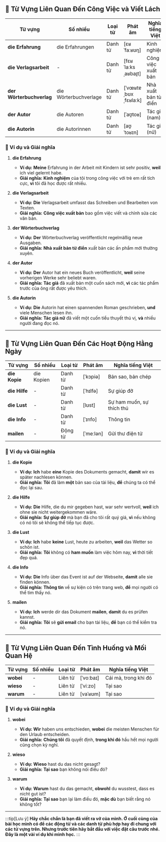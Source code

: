 ## **📝 Từ Vựng Liên Quan Đến Công Việc và Viết Lách**

|**Từ vựng**|**Số nhiều**|**Loại từ**|**Phát âm**|**Nghĩa tiếng Việt**|
|---|---|---|---|---|
|**die Erfahrung**|die Erfahrungen|Danh từ|[ɛʁˈfaːʁʊŋ]|Kinh nghiệm|
|**die Verlagsarbeit**|-|Danh từ|[fɛʁˈlaːksˌaʁbaɪ̯t]|Công việc xuất bản|
|**der Wörterbuchverlag**|die Wörterbuchverlage|Danh từ|[ˈvœʁtɐˌbʊxˌfɛʁlaːk]|Nhà xuất bản từ điển|
|**der Autor**|die Autoren|Danh từ|[ˈaʊ̯toʁ]|Tác giả (nam)|
|**die Autorin**|die Autorinnen|Danh từ|[aʊ̯ˈtoʁɪn]|Tác giả (nữ)|

### **📌 Ví dụ và Giải nghĩa**

1. **die Erfahrung**
    
    - **Ví dụ:** **Meine** Erfahrung in der Arbeit mit Kindern ist sehr positiv, **weil** ich viel gelernt habe.
    - **Giải nghĩa:** **Kinh nghiệm** của tôi trong công việc với trẻ em rất tích cực, **vì** tôi đã học được rất nhiều.
2. **die Verlagsarbeit**
    
    - **Ví dụ:** **Die** Verlagsarbeit umfasst das Schreiben und Bearbeiten von Texten.
    - **Giải nghĩa:** **Công việc xuất bản** bao gồm việc viết và chỉnh sửa các văn bản.
3. **der Wörterbuchverlag**
    
    - **Ví dụ:** **Der** Wörterbuchverlag veröffentlicht regelmäßig neue Ausgaben.
    - **Giải nghĩa:** **Nhà xuất bản từ điển** xuất bản các ấn phẩm mới thường xuyên.
4. **der Autor**
    
    - **Ví dụ:** **Der** Autor hat ein neues Buch veröffentlicht, **weil** seine vorherigen Werke sehr beliebt waren.
    - **Giải nghĩa:** **Tác giả** đã xuất bản một cuốn sách mới, **vì** các tác phẩm trước của ông rất được yêu thích.
5. **die Autorin**
    
    - **Ví dụ:** **Die** Autorin hat einen spannenden Roman geschrieben, **und** viele Menschen lesen ihn.
    - **Giải nghĩa:** **Tác giả nữ** đã viết một cuốn tiểu thuyết thú vị, **và** nhiều người đang đọc nó.

---
## **📅 Từ Vựng Liên Quan Đến Các Hoạt Động Hằng Ngày**

|**Từ vựng**|**Số nhiều**|**Loại từ**|**Phát âm**|**Nghĩa tiếng Việt**|
|---|---|---|---|---|
|**die Kopie**|die Kopien|Danh từ|[ˈkɔpiə]|Bản sao, bản chép|
|**die Hilfe**|-|Danh từ|[ˈhɪlfə]|Sự giúp đỡ|
|**die Lust**|-|Danh từ|[lʊst]|Sự ham muốn, sự thích thú|
|**die Info**|-|Danh từ|[ˈɪnfo]|Thông tin|
|**mailen**|-|Động từ|[ˈmeːlən]|Gửi thư điện tử|

### **📌 Ví dụ và Giải nghĩa**

1. **die Kopie**
    
    - **Ví dụ:** **Ich** habe **eine** Kopie des Dokuments gemacht, **damit** wir es später nachlesen können.
    - **Giải nghĩa:** **Tôi** đã làm **một** bản sao của tài liệu, **để** chúng ta có thể đọc lại sau.
2. **die Hilfe**
    
    - **Ví dụ:** **Die** Hilfe, die du mir gegeben hast, war sehr wertvoll, **weil** ich ohne sie nicht weitergekommen wäre.
    - **Giải nghĩa:** **Sự giúp đỡ** mà bạn đã cho tôi rất quý giá, **vì** nếu không có nó tôi sẽ không thể tiếp tục được.
3. **die Lust**
    
    - **Ví dụ:** **Ich** habe **keine** Lust, heute zu arbeiten, **weil** das Wetter so schön ist.
    - **Giải nghĩa:** **Tôi** không có **ham muốn** làm việc hôm nay, **vì** thời tiết đẹp quá.
4. **die Info**
    
    - **Ví dụ:** **Die** Info über das Event ist auf der Webseite, **damit** alle sie finden können.
    - **Giải nghĩa:** **Thông tin** về sự kiện có trên trang web, **để** mọi người có thể tìm thấy nó.
5. **mailen**
    
    - **Ví dụ:** **Ich** werde dir das Dokument **mailen**, **damit** du es prüfen kannst.
    - **Giải nghĩa:** **Tôi** sẽ **gửi email** cho bạn tài liệu, **để** bạn có thể kiểm tra nó.

---
## **💬 Từ Vựng Liên Quan Đến Tình Huống và Mối Quan Hệ**

|**Từ vựng**|**Số nhiều**|**Loại từ**|**Phát âm**|**Nghĩa tiếng Việt**|
|---|---|---|---|---|
|**wobei**|-|Liên từ|[ˈvoːbaɪ]|Cái mà, trong khi đó|
|**wieso**|-|Liên từ|[ˈviːzo]|Tại sao|
|**warum**|-|Liên từ|[vaˈʁʊm]|Tại sao|

### **📌 Ví dụ và Giải nghĩa**

1. **wobei**
    
    - **Ví dụ:** **Wir** haben uns entschieden, **wobei** die meisten Menschen für den Urlaub entscheiden.
    - **Giải nghĩa:** **Chúng tôi** đã quyết định, **trong khi đó** hầu hết mọi người cũng chọn kỳ nghỉ.
2. **wieso**
    
    - **Ví dụ:** **Wieso** hast du das nicht gesagt?
    - **Giải nghĩa:** **Tại sao** bạn không nói điều đó?
3. **warum**
    
    - **Ví dụ:** **Warum** hast du das gemacht, **obwohl** du wusstest, dass es nicht gut ist?
    - **Giải nghĩa:** **Tại sao** bạn lại làm điều đó, **mặc dù** bạn biết rằng nó không tốt?


---
:::tip[Lưu ý]
**Hãy chắc chắn là bạn đã viết ra vở của mình. Ở cuối cùng của bài học mình có để các động từ và các danh từ phù hợp hay đi chung với các từ vựng trên. Nhưng trước tiên hãy bắt đầu với việc đặt câu trước nhé. Đây là một vài ví dụ khi mình học.**
:::
